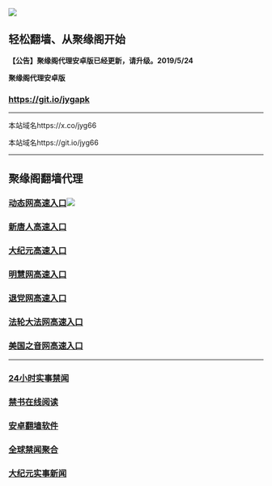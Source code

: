 ![](https://raw.githubusercontent.com/hao369/a/master/j.jpg)



## 轻松翻墙、从聚缘阁开始



**【公告】聚缘阁代理安卓版已经更新，请升级。2019/5/24**

 
**聚缘阁代理安卓版**
### https://git.io/jygapk  

***

本站域名https://x.co/jyg66 

本站域名https://git.io/jyg66



***




## 聚缘阁翻墙代理 



### [动态网高速入口](http://er2.bmvl.ru/12587/585)![](https://raw.githubusercontent.com/hao369/a/master/jygdl.gif)

### [新唐人高速入口](http://g2.hschnet.deu/12587/5)

### [大纪元高速入口](http://g2.hschnet.de/12587/7)

### [明慧网高速入口](http://er2.bmvl.ru/12587/3)

### [退党网高速入口](http://er2.bmvl.ru/12587/8)

### [法轮大法网高速入口](http://er2.bmvl.ru/12587/15)

### [美国之音网高速入口](http://er2.bmvl.ru/12587/18)





***






### [24小时实事禁闻](https://git.io/fj3Go)

### [禁书在线阅读](https://github.com/txyzum203/djy/blob/master/gb/9p.md?flntdtv#1)


### [安卓翻墙软件](https://git.io/afq)

### [全球禁闻聚合](https://github.com/gfw-breaker/banned-news1/blob/master/README.md)

### [大纪元实事新闻](https://git.io/fjmgE)






